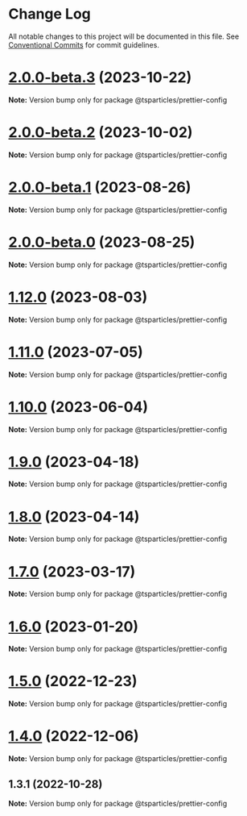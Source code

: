 # Change Log

All notable changes to this project will be documented in this file.
See [Conventional Commits](https://conventionalcommits.org) for commit guidelines.

# [2.0.0-beta.3](https://github.com/tsparticles/utils/compare/@tsparticles/prettier-config@2.0.0-beta.2...@tsparticles/prettier-config@2.0.0-beta.3) (2023-10-22)

**Note:** Version bump only for package @tsparticles/prettier-config





# [2.0.0-beta.2](https://github.com/tsparticles/utils/compare/@tsparticles/prettier-config@2.0.0-beta.1...@tsparticles/prettier-config@2.0.0-beta.2) (2023-10-02)

**Note:** Version bump only for package @tsparticles/prettier-config





# [2.0.0-beta.1](https://github.com/tsparticles/utils/compare/@tsparticles/prettier-config@2.0.0-beta.0...@tsparticles/prettier-config@2.0.0-beta.1) (2023-08-26)

**Note:** Version bump only for package @tsparticles/prettier-config





# [2.0.0-beta.0](https://github.com/tsparticles/utils/compare/@tsparticles/prettier-config@1.12.0...@tsparticles/prettier-config@2.0.0-beta.0) (2023-08-25)

**Note:** Version bump only for package @tsparticles/prettier-config





# [1.12.0](https://github.com/tsparticles/utils/compare/@tsparticles/prettier-config@1.11.0...@tsparticles/prettier-config@1.12.0) (2023-08-03)

**Note:** Version bump only for package @tsparticles/prettier-config





# [1.11.0](https://github.com/tsparticles/utils/compare/@tsparticles/prettier-config@1.10.0...@tsparticles/prettier-config@1.11.0) (2023-07-05)

**Note:** Version bump only for package @tsparticles/prettier-config





# [1.10.0](https://github.com/tsparticles/utils/compare/@tsparticles/prettier-config@1.9.0...@tsparticles/prettier-config@1.10.0) (2023-06-04)

**Note:** Version bump only for package @tsparticles/prettier-config





# [1.9.0](https://github.com/tsparticles/utils/compare/@tsparticles/prettier-config@1.8.0...@tsparticles/prettier-config@1.9.0) (2023-04-18)

**Note:** Version bump only for package @tsparticles/prettier-config





# [1.8.0](https://github.com/tsparticles/utils/compare/@tsparticles/prettier-config@1.7.0...@tsparticles/prettier-config@1.8.0) (2023-04-14)

**Note:** Version bump only for package @tsparticles/prettier-config





# [1.7.0](https://github.com/tsparticles/utils/compare/@tsparticles/prettier-config@1.6.0...@tsparticles/prettier-config@1.7.0) (2023-03-17)

**Note:** Version bump only for package @tsparticles/prettier-config





# [1.6.0](https://github.com/tsparticles/utils/compare/@tsparticles/prettier-config@1.5.0...@tsparticles/prettier-config@1.6.0) (2023-01-20)

**Note:** Version bump only for package @tsparticles/prettier-config





# [1.5.0](https://github.com/tsparticles/utils/compare/@tsparticles/prettier-config@1.4.0...@tsparticles/prettier-config@1.5.0) (2022-12-23)

**Note:** Version bump only for package @tsparticles/prettier-config





# [1.4.0](https://github.com/tsparticles/utils/compare/@tsparticles/prettier-config@1.3.1...@tsparticles/prettier-config@1.4.0) (2022-12-06)

**Note:** Version bump only for package @tsparticles/prettier-config





## 1.3.1 (2022-10-28)

**Note:** Version bump only for package @tsparticles/prettier-config
